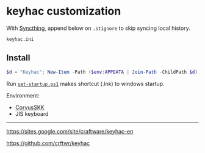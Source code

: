 # keyhac customization

With [Syncthing](https://syncthing.net/), append below on `.stignore` to skip syncing local history.

```
keyhac.ini
```


## Install

```PowerShell
$d = "Keyhac"; New-Item -Path ($env:APPDATA | Join-Path -ChildPath $d) -Value ($pwd.Path | Join-Path -ChildPath $d) -ItemType Junction
```

Run [`set-startup.ps1`](set-startup.ps1) makes shortcut (.lnk) to windows startup.

Environment:

- [CorvusSKK](https://github.com/nathancorvussolis/corvusskk)
- JIS keyboard

---

https://sites.google.com/site/craftware/keyhac-en

https://github.com/crftwr/keyhac
